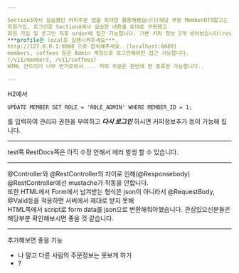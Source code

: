 ```yaml
---

Section3에서 실습했던 커피주문 앱을 최대한 활용해봤습니다(해당 부분 MemberDTO말고는 수정사항이 없습니다).  
회원가입, 로그인은 Section4에서 실습한 내용을 토대로 구현했고  
회원 가입 및 로그인 직후 order에 접근 가능합니다. 기본 커피 정보 2개 넣어놨습니다(resources/import.sql).   
***profile은 local로 실행시켜주세요***.  
http://127.0.0.1:8080 으로 접속해주세요. (localhost:8080)  
members, coffees 등은 Admin 계정으로 로그인해야만 접근 가능합니다.  
(/v11/members, /v11/coffees)   
HTML 건드리기 너무 번거로워서.... 커피 주문은 한번에 한 종류만 가능합니다..

---
```


H2에서 
```
UPDATE MEMBER SET ROLE = 'ROLE_ADMIN' WHERE MEMBER_ID = 1;
```
를 입력하여 관리자 권한을 부여하고 ***다시 로그인*** 하시면 커피정보추가 등이 가능해 집니다.  

---

test쪽 RestDocs쪽은 아직 수정 안해서 에러 발생 할 수 있습니다.

---

@Controller와 @RestController의 차이로 인해(@Responsebody) @RestController에선 mustache가 작동을 안합니다.  
또한 HTML에서 Form에서 넘겨받는 형식은 json이 아니라서 @RequestBody, @Valid등을 적용하면 서버에서 제대로 받지 못해  
HTML쪽에서 script로 form data를 json으로 변환해줘야했습니다. 관심있으신분들은 해당부분 확인해보시면 좋을 것 같습니다.  

---
추가해보면 좋을 기능
- 나 말고 다른 사람의 주문정보는 못보게 하기
- ?
